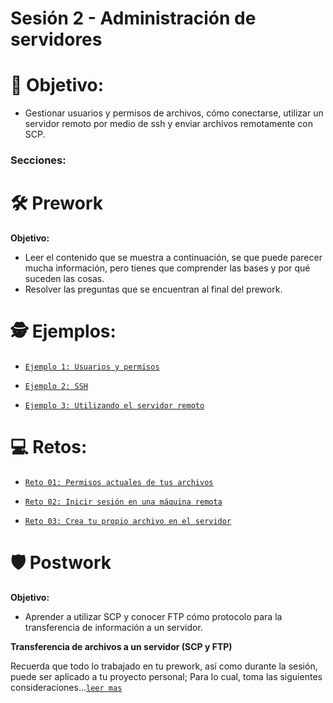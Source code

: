 # Sesión 2 - Administración de servidores

# 🎯  Objetivo:

- Gestionar usuarios y permisos de archivos, cómo conectarse, utilizar un servidor remoto por medio de ssh y enviar archivos remotamente con SCP.

### Secciones:

# 🛠 Prework

**Objetivo:**

- Leer el contenido que se muestra a continuación, se que puede parecer mucha información, pero tienes que comprender las bases y por qué suceden las cosas.
- Resolver las preguntas que se encuentran al final del prework.

# 🕵 Ejemplos:

- [`Ejemplo 1: Usuarios y permisos`](Ejemplo-01/#ejemplo-1-usuarios-y-permisos)

- [`Ejemplo 2: SSH`](Ejemplo-02/#ejemplo-2-ssh)

- [`Ejemplo 3: Utilizando el servidor remoto`](Ejemplo-03/#ejemplo-3-utilizando-el-servidor-remoto)

# 💻 Retos:

- [`Reto 01: Permisos actuales de tus archivos`](Reto-01/#reto-1)

- [`Reto 02: Inicir sesión en una máquina remota`](Reto-02/#reto-2)

- [`Reto 03: Crea tu propio archivo en el servidor`](Reto-03/#reto-3)


# 🛡 Postwork

**Objetivo:**

- Aprender a utilizar SCP y conocer FTP cómo protocolo para la transferencia de información a un servidor.

**Transferencia de archivos a un servidor (SCP y FTP)**

Recuerda que todo lo trabajado en tu prework, así como durante la sesión, puede ser aplicado a tu proyecto personal; Para lo cual, toma las siguientes consideraciones...[`leer mas`](Postwork/#postwork-transferencia-de-archivos-a-un-servidor-scp-y-ftp)
